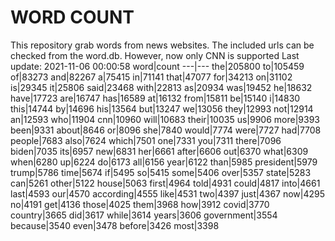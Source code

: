 # WORD COUNT
This repository grab words from news websites. The included urls can be checked from the word.db.
However, now only CNN is supported
Last update: 2021-11-06 00:00:58
word|count
---|---
the|205800
to|105459
of|83273
and|82267
a|75415
in|71141
that|47077
for|34213
on|31102
is|29345
it|25806
said|23468
with|22813
as|20934
was|19452
he|18632
have|17723
are|16747
has|16589
at|16132
from|15811
be|15140
i|14830
this|14744
by|14696
his|13564
but|13247
we|13056
they|12993
not|12914
an|12593
who|11904
cnn|10960
will|10683
their|10035
us|9906
more|9393
been|9331
about|8646
or|8096
she|7840
would|7774
were|7727
had|7708
people|7683
also|7624
which|7501
one|7331
you|7311
there|7096
biden|7035
its|6957
new|6831
her|6661
after|6606
out|6370
what|6309
when|6280
up|6224
do|6173
all|6156
year|6122
than|5985
president|5979
trump|5786
time|5674
if|5495
so|5415
some|5406
over|5357
state|5283
can|5261
other|5122
house|5063
first|4964
told|4931
could|4817
into|4661
last|4593
our|4570
according|4555
like|4531
two|4397
just|4367
now|4295
no|4191
get|4136
those|4025
them|3968
how|3912
covid|3770
country|3665
did|3617
while|3614
years|3606
government|3554
because|3540
even|3478
before|3426
most|3398
